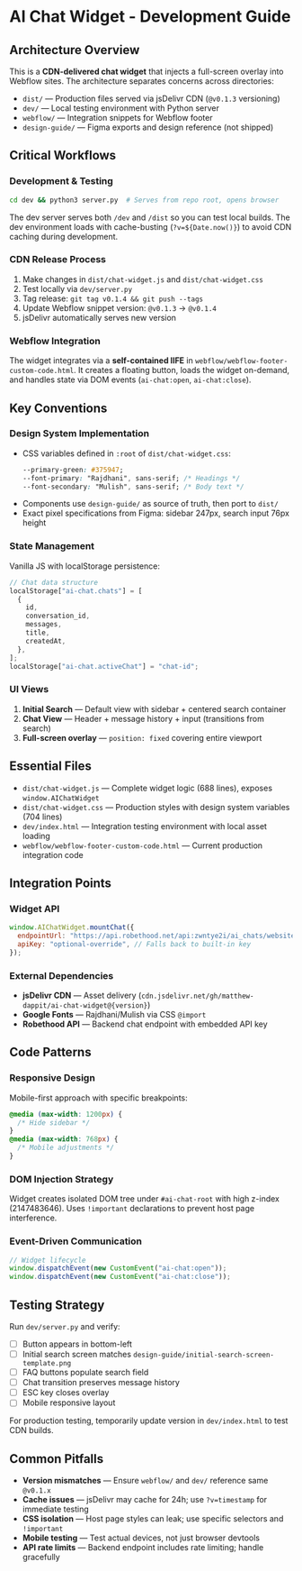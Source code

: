 # AI Chat Widget - Development Guide

## Architecture Overview

This is a **CDN-delivered chat widget** that injects a full-screen overlay into Webflow sites. The architecture separates concerns across directories:

- `dist/` — Production files served via jsDelivr CDN (`@v0.1.3` versioning)
- `dev/` — Local testing environment with Python server
- `webflow/` — Integration snippets for Webflow footer
- `design-guide/` — Figma exports and design reference (not shipped)

## Critical Workflows

### Development & Testing

```bash
cd dev && python3 server.py  # Serves from repo root, opens browser
```

The dev server serves both `/dev` and `/dist` so you can test local builds. The dev environment loads with cache-busting (`?v=${Date.now()}`) to avoid CDN caching during development.

### CDN Release Process

1. Make changes in `dist/chat-widget.js` and `dist/chat-widget.css`
2. Test locally via `dev/server.py`
3. Tag release: `git tag v0.1.4 && git push --tags`
4. Update Webflow snippet version: `@v0.1.3` → `@v0.1.4`
5. jsDelivr automatically serves new version

### Webflow Integration

The widget integrates via a **self-contained IIFE** in `webflow/webflow-footer-custom-code.html`. It creates a floating button, loads the widget on-demand, and handles state via DOM events (`ai-chat:open`, `ai-chat:close`).

## Key Conventions

### Design System Implementation

- CSS variables defined in `:root` of `dist/chat-widget.css`:
  ```css
  --primary-green: #375947;
  --font-primary: "Rajdhani", sans-serif; /* Headings */
  --font-secondary: "Mulish", sans-serif; /* Body text */
  ```
- Components use `design-guide/` as source of truth, then port to `dist/`
- Exact pixel specifications from Figma: sidebar 247px, search input 76px height

### State Management

Vanilla JS with localStorage persistence:

```javascript
// Chat data structure
localStorage["ai-chat.chats"] = [
  {
    id,
    conversation_id,
    messages,
    title,
    createdAt,
  },
];
localStorage["ai-chat.activeChat"] = "chat-id";
```

### UI Views

1. **Initial Search** — Default view with sidebar + centered search container
2. **Chat View** — Header + message history + input (transitions from search)
3. **Full-screen overlay** — `position: fixed` covering entire viewport

## Essential Files

- `dist/chat-widget.js` — Complete widget logic (688 lines), exposes `window.AIChatWidget`
- `dist/chat-widget.css` — Production styles with design system variables (704 lines)
- `dev/index.html` — Integration testing environment with local asset loading
- `webflow/webflow-footer-custom-code.html` — Current production integration code

## Integration Points

### Widget API

```javascript
window.AIChatWidget.mountChat({
  endpointUrl: "https://api.robethood.net/api:zwntye2i/ai_chats/website/matchi",
  apiKey: "optional-override", // Falls back to built-in key
});
```

### External Dependencies

- **jsDelivr CDN** — Asset delivery (`cdn.jsdelivr.net/gh/matthew-dappit/ai-chat-widget@{version}`)
- **Google Fonts** — Rajdhani/Mulish via CSS `@import`
- **Robethood API** — Backend chat endpoint with embedded API key

## Code Patterns

### Responsive Design

Mobile-first approach with specific breakpoints:

```css
@media (max-width: 1200px) {
  /* Hide sidebar */
}
@media (max-width: 768px) {
  /* Mobile adjustments */
}
```

### DOM Injection Strategy

Widget creates isolated DOM tree under `#ai-chat-root` with high z-index (2147483646). Uses `!important` declarations to prevent host page interference.

### Event-Driven Communication

```javascript
// Widget lifecycle
window.dispatchEvent(new CustomEvent("ai-chat:open"));
window.dispatchEvent(new CustomEvent("ai-chat:close"));
```

## Testing Strategy

Run `dev/server.py` and verify:

- [ ] Button appears in bottom-left
- [ ] Initial search screen matches `design-guide/initial-search-screen-template.png`
- [ ] FAQ buttons populate search field
- [ ] Chat transition preserves message history
- [ ] ESC key closes overlay
- [ ] Mobile responsive layout

For production testing, temporarily update version in `dev/index.html` to test CDN builds.

## Common Pitfalls

- **Version mismatches** — Ensure `webflow/` and `dev/` reference same `@v0.1.x`
- **Cache issues** — jsDelivr may cache for 24h; use `?v=timestamp` for immediate testing
- **CSS isolation** — Host page styles can leak; use specific selectors and `!important`
- **Mobile testing** — Test actual devices, not just browser devtools
- **API rate limits** — Backend endpoint includes rate limiting; handle gracefully
